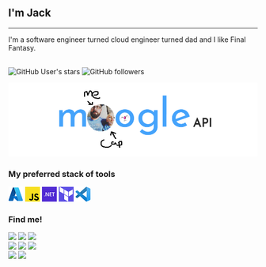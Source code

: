## I'm Jack  
<hr/>
I'm a software engineer turned cloud engineer turned dad and I like Final Fantasy.  
<br/>
<br/>

![GitHub User's stars](https://img.shields.io/github/stars/jackfperryjr?style=social)
![GitHub followers](https://img.shields.io/github/followers/jackfperryjr?style=social)
<br/>

![](/assets/moogleapi-cap.png)
<br/>

### My preferred stack of tools
![](/assets/azure.png)
![](/assets/js.png)
![](/assets/net.png)
![](/assets/terraform.png)
![](/assets/vscode.png)

### Find me!
![](https://img.shields.io/badge/dragonrealms-ask!-white)
![](https://img.shields.io/badge/twitter-jackfperryjr-informational)
![](https://img.shields.io/badge/instagram-jackfperryjr-orange)  
![](https://img.shields.io/badge/steam-jackfperryjr-%23203354)
![](https://img.shields.io/badge/discord-jackfperryjr%235508-blueviolet)
![](https://img.shields.io/badge/linkedin-jackfperryjr-informational)  
![](https://img.shields.io/badge/gmail-jackfperryjr-red)
![](https://img.shields.io/badge/zoom-jackfperryjr-blue)

<br/>  

## 
